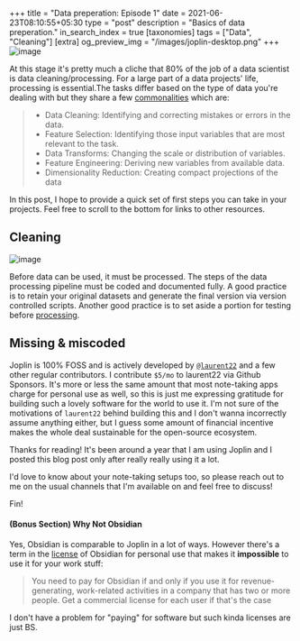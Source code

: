 +++
title = "Data preperation: Episode 1"
date = 2021-06-23T08:10:55+05:30
type = "post"
description = "Basics of data preperation."
in_search_index = true
[taxonomies]
tags = ["Data", "Cleaning"]
[extra]
og_preview_img = "/images/joplin-desktop.png"
+++
![image](https://raw.githubusercontent.com/chiphuyen/ml-interviews-book/master/contents/images/image1.png)

At this stage it's pretty much a cliche that 80% of the job of a data scientist is data cleaning/processing. For a large part of a data projects' life, processing is essential.The tasks differ based on the type of data you're dealing with but they share a few [commonalities](https://machinelearningmastery.com/data-preparation-for-machine-learning/) which are: 
> - Data Cleaning:  Identifying and correcting mistakes or errors in the data.
> - Feature Selection:  Identifying those input variables that are most relevant to the task.
> - Data Transforms:  Changing the scale or distribution of variables.
> - Feature Engineering:  Deriving new variables from available data.
> - Dimensionality Reduction:  Creating compact projections of the data 

In this post, I hope to provide a quick set of first steps you can take in your projects. Feel free to scroll to the bottom for links to other resources.

## Cleaning

![image](/images/ML_CYCLE.PNG)

Before data can be used, it must be processed. The steps of the data processing pipeline must be coded and documented fully. A good practice is to retain your original datasets and generate the final version via version controlled scripts. Another good practice is to set aside a portion for testing before [processing](https://www.kaggle.com/c/seti-breakthrough-listen/discussion/246772).


## Missing & miscoded 

Joplin is 100% FOSS and is actively developed by [`@laurent22`](https://github.com/laurent22/) and a few other regular contributors. I contribute `$5/mo` to laurent22 via Github Sponsors. It's more or less the same amount that most note-taking apps charge for personal use as well, so this is just me expressing gratitude for building such a lovely software for the world to use it. I'm not sure of the motivations of `laurent22` behind building this and I don't wanna incorrectly assume anything either, but I guess some amount of financial incentive makes the whole deal sustainable for the open-source ecosystem.

Thanks for reading! It's been around a year that I am using Joplin and I posted this blog post only after really really using it a lot.

I'd love to know about your note-taking setups too, so please reach out to me on the usual channels that I'm available on and feel free to discuss!

Fin!

#### (Bonus Section) Why Not Obsidian

Yes, Obsidian is comparable to Joplin in a lot of ways. However there's a term in the [license](https://obsidian.md/eula) of Obsidian for personal use that makes it **impossible** to use it for your work stuff:

> You need to pay for Obsidian if and only if you use it for revenue-generating, work-related activities in a company that has two or more people. Get a commercial license for each user if that's the case

I don't have a problem for "paying" for software but such kinda licenses are just BS.
